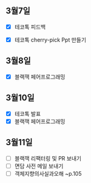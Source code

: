 ## 3월7일

- [x] 테코톡 피드백
- [x] 테코톡 cherry-pick Ppt 만들기


## 3월8일
- [x] 블랙잭 페어프로그래밍

## 3월10일
- [x] 테코톡 발표
- [x] 블랙잭 페어프로그래밍

## 3월11일
- [ ] 블랙잭 리팩터링 및 PR 보내기
- [ ] 면담 사전 메일 보내기
- [ ] 객체지향의사실과오해 ~p.105
